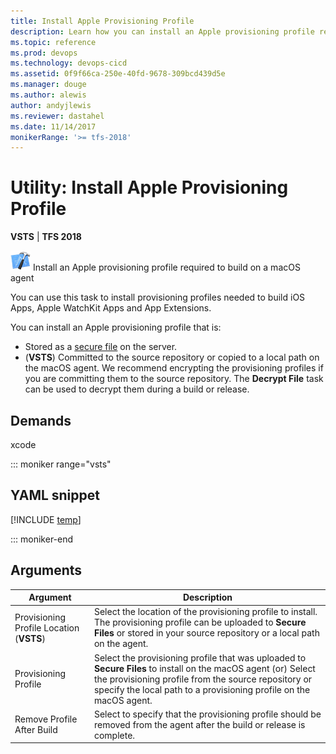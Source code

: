 ```yaml
---
title: Install Apple Provisioning Profile
description: Learn how you can install an Apple provisioning profile required to build on a macOS agent in VSTS and Team Foundation Server TFS
ms.topic: reference
ms.prod: devops
ms.technology: devops-cicd
ms.assetid: 0f9f66ca-250e-40fd-9678-309bcd439d5e
ms.manager: douge
ms.author: alewis
author: andyjlewis
ms.reviewer: dastahel
ms.date: 11/14/2017
monikerRange: '>= tfs-2018'
---
```



# Utility: Install Apple Provisioning Profile

**VSTS** | **TFS 2018**

![](../build/_img/xcode.png) Install an Apple provisioning profile required to build on a macOS agent

You can use this task to install provisioning profiles needed to build iOS Apps, Apple WatchKit Apps and App Extensions.

You can install an Apple provisioning profile that is:
- Stored as a [secure file](../../library/secure-files.md) on the server. 
- (**VSTS**) Committed to the source repository or copied to a local path on the macOS agent. We recommend encrypting the provisioning profiles if you are committing them to the source repository. The **Decrypt File** task can be used to decrypt them during a build or release.

## Demands

xcode

::: moniker range="vsts"

## YAML snippet

[!INCLUDE [temp](../_shared/yaml/InstallAppleProvisioningProfileV1.1.md)]

::: moniker-end

## Arguments

| Argument | Description |
| -------- | ----------- |
| Provisioning Profile Location (**VSTS**) | Select the location of the provisioning profile to install. The provisioning profile can be uploaded to **Secure Files** or stored in your source repository or a local path on the agent. |
| Provisioning Profile | Select the provisioning profile that was uploaded to **Secure Files** to install on the macOS agent (or) Select the provisioning profile from the source repository or specify the local path to a provisioning profile on the macOS agent.|
| Remove Profile After Build | Select to specify that the provisioning profile should be removed from the agent after the build or release is complete. |
